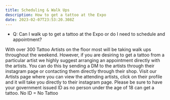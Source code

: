 ```yaml
---
title: Scheduling & Walk Ups
description: How to get a tattoo at the Expo
date: 2023-02-07T23:53:20.308Z
---
```

* Q: C﻿an I walk up to get a tattoo at the Expo or do I need to schedule and appointment? 

W﻿ith over 300 Tattoo Artists on the floor most will be taking walk ups throughout the weekend. However, if you are desiring to get a tattoo from a particular artist we highly suggest arranging an appointment directly with the artists. You can do this by sending a DM to the artists through their instagram page or contacting them directly through their shop.  Visit our Artists page where you can view the attending artists, click on their profile and it will take you directly to their instagram page. Please be sure to have your government issued ID as no person under the age of 18 can get a tattoo.  No ID = No Tattoo